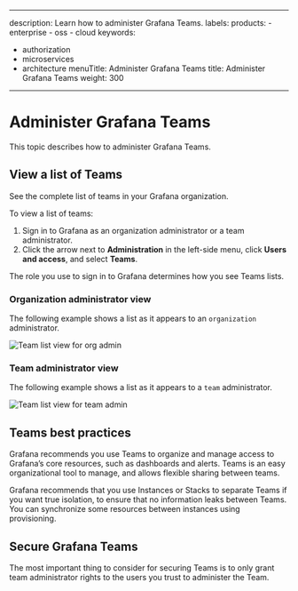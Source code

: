 -----

description: Learn how to administer Grafana Teams.
labels:
products:
\- enterprise
\- oss
\- cloud
keywords:

- authorization
- microservices
- architecture
  menuTitle: Administer Grafana Teams
  title: Administer Grafana Teams
  weight: 300

-----

# Administer Grafana Teams

This topic describes how to administer Grafana Teams.

## View a list of Teams

See the complete list of teams in your Grafana organization.

To view a list of teams:

1. Sign in to Grafana as an organization administrator or a team administrator.
2. Click the arrow next to **Administration** in the left-side menu, click **Users and access**, and select **Teams**.

The role you use to sign in to Grafana determines how you see Teams lists.

### Organization administrator view

The following example shows a list as it appears to an `organization` administrator.

![Team list view for org admin](/media/docs/grafana/screenshot-org-admin-team-list.png)

### Team administrator view

The following example shows a list as it appears to a `team` administrator.

![Team list view for team admin](/media/docs/grafana/screenshot-team-admin-team-list.png)

## Teams best practices

Grafana recommends you use Teams to organize and manage access to Grafana’s core resources, such as dashboards and alerts. Teams is an easy organizational tool to manage, and allows flexible sharing between teams.

Grafana recommends that you use Instances or Stacks to separate Teams if you want true isolation, to ensure that no information leaks between Teams. You can synchronize some resources between instances using provisioning.

## Secure Grafana Teams

The most important thing to consider for securing Teams is to only grant team administrator rights to the users you trust to administer the Team.
